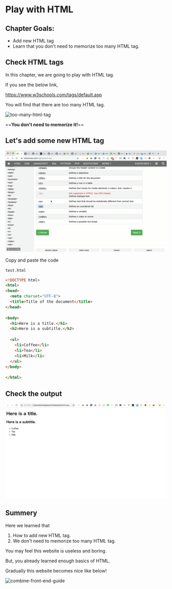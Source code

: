 # Play with HTML

## Chapter Goals:
- Add new HTML tag
- Learn that you don't need to memorize too many HTML tag.

## Check HTML tags
In this chapter, we are going to play with HTML tag.

If you see the below link,

https://www.w3schools.com/tags/default.asp

You will find that there are too many HTML tag.

![too-many-html-tag](../img/html-guide/too-many-html-tag.gif)

==**You don't need to memorize it!**==

## Let's add some new HTML tag
![html-demo-play](../img/html-guide/html-ul-demo.gif)


Copy and paste the code

`test.html`
```html
<!DOCTYPE html>
<html>
<head>
  <meta charset="UTF-8">
  <title>Title of the document</title>
</head>

<body>
  <h1>Here is a title.</h1>
  <h2>Here is a subtitle.</h2>

  <ul>
    <li>Coffee</li>
    <li>Tea</li>
    <li>Milk</li>
  </ul>
</body>

</html>
```

## Check the output
![add-ul-tag-html](../img/html-guide/add-ul-tag-html.png)

## Summery
Here we learned that
1. How to add new HTML tag.
2. We don't need to memorize too many HTML tag.

You may feel this website is useless and boring.

But, you already learned enough basics of HTML.

Gradually this website becomes nice like below!

![combine-front-end-guide](../img/combine-front-end-guide/demo.gif)